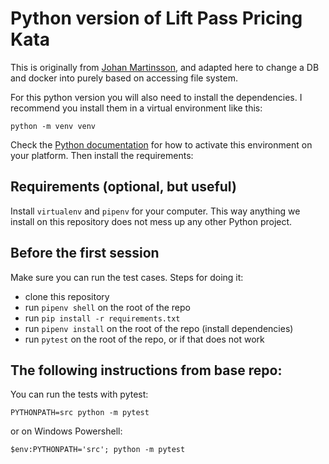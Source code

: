 # Python version of Lift Pass Pricing Kata

This is originally from [Johan Martinsson](https://github.com/martinsson/Refactoring-Kata-Lift-Pass-Pricing), and adapted
here to change a DB and docker into purely based on accessing file system.

For this python version you will also need to install the dependencies. I recommend you install them in a virtual environment like this:

    python -m venv venv

Check the [Python documentation](https://docs.python.org/3/library/venv.html) for how to activate this environment on your platform. Then install the requirements:

## Requirements (optional, but useful)
Install `virtualenv` and `pipenv` for your computer. This way anything we install on this repository does not mess up any other Python project.


## Before the first session

Make sure you can run the test cases. Steps for doing it:

 - clone this repository
 - run `pipenv shell` on the root of the repo
 - run `pip install -r requirements.txt`
 - run `pipenv install` on the root of the repo (install dependencies)
 - run `pytest` on the root of the repo, or if that does not work

## The following instructions from base repo:

You can run the tests with pytest:

    PYTHONPATH=src python -m pytest

or on Windows Powershell:

    $env:PYTHONPATH='src'; python -m pytest


